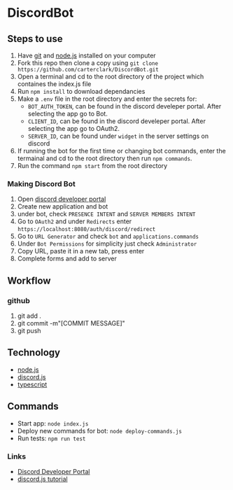 # DiscordBot

## Steps to use

1. Have [git](https://git-scm.com/downloads) and [node.js](https://nodejs.org/en/download/) installed on your computer
2. Fork this repo then clone a copy using `git clone https://github.com/carterclark/DiscordBot.git`
3. Open a terminal and cd to the root directory of the project which containes the index.js file
4. Run `npm install` to download dependancies
5. Make a `.env` file in the root directory and enter the secrets for:
   - `BOT_AUTH_TOKEN`, can be found in the discord develeper portal. After selecting the app go to Bot.
   - `CLIENT_ID`, can be found in the discord develeper portal. After selecting the app go to OAuth2.
   - `SERVER_ID`, can be found under `widget` in the server settings on discord
6. If running the bot for the first time or changing bot commands, enter the termainal and cd to the root directory then run `npm commands`.
7. Run the command `npm start` from the root directory

### Making Discord Bot

1. Open [discord developer portal](https://discord.com/developers/applications)
2. Create new application and bot
3. under bot, check `PRESENCE INTENT` and `SERVER MEMBERS INTENT`
4. Go to `OAuth2` and under `Redirects` enter `https://localhost:8080/auth/discord/redirect`
5. Go to `URL Generator` and check `bot` and `applications.commands`
6. Under `Bot Permissions` for simplicity just check `Administrator`
7. Copy URL, paste it in a new tab, press enter
8. Complete forms and add to server

## Workflow

### github

1. git add .
2. git commit -m"[COMMIT MESSAGE]"
3. git push

## Technology

- [node.js](https://nodejs.org/en/docs/)
- [discord.js](https://discord.js.org/#/docs/main/stable/general/welcome)
- [typescript](https://www.typescriptlang.org/docs/)

## Commands

- Start app: `node index.js`
- Deploy new commands for bot: `node deploy-commands.js`
- Run tests: `npm run test`

### Links

- [Discord Developer Portal](https://discord.com/developers/applications)
- [discord.js tutorial](https://discordjs.guide/#before-you-begin)
